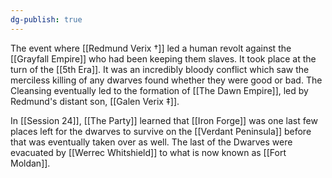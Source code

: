 ```yaml
---
dg-publish: true
---
```

The event where [[Redmund Verix †]] led a human revolt against the [[Grayfall Empire]] who had been keeping them slaves. It took place at the turn of the [[5th Era]]. It was an incredibly bloody conflict which saw the merciless killing of any dwarves found whether they were good or bad. The Cleansing eventually led to the formation of [[The Dawn Empire]], led by Redmund's distant son, [[Galen Verix ‡]].

In [[Session 24]], [[The Party]] learned that [[Iron Forge]] was one last few places left for the dwarves to survive on the [[Verdant Peninsula]] before that was eventually taken over as well. The last of the Dwarves were evacuated by [[Werrec Whitshield]] to what is now known as [[Fort Moldan]].